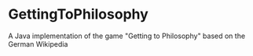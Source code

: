 # GettingToPhilosophy
A Java implementation of the game "Getting to Philosophy" based on the German Wikipedia
